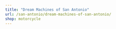 ```yaml
---
title: "Dream Machines of San Antonio"
url: /san-antonio/dream-machines-of-san-antonio/
shop: motorcycle
---
```

